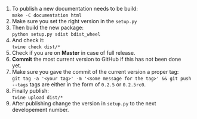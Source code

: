 1. To publish a new documentation needs to be build:\
`make -C documentation html`
2. Make sure you set the right version in the `setup.py`
3. Then build the new package:\
`python setup.py sdist bdist_wheel`
4. And check it:\
`twine check dist/*`
5. Check if you are on **Master** in case of full release.
6. **Commit** the most current version to GitHub if this has not been done yet.
7. Make sure you gave the commit of the current version a proper tag:\
`git tag -a '<your tag>' -m '<some message for the tag>' && git push --tags`
tags are either in the form of `0.2.5` or `0.2.5rc0`.
8. Finally publish:\
`twine upload dist/*`
9. After publishing change the version in `setup.py` to the next developement number.